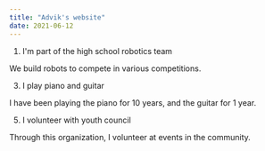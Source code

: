 ```yaml
---
title: "Advik's website"
date: 2021-06-12
---
```

1. I'm part of the high school robotics team

We build robots to compete in various competitions.

3. I play piano and guitar

I have been playing the piano for 10 years, and the guitar for 1 year.

5. I volunteer with youth council

Through this organization, I volunteer at events in the community.
